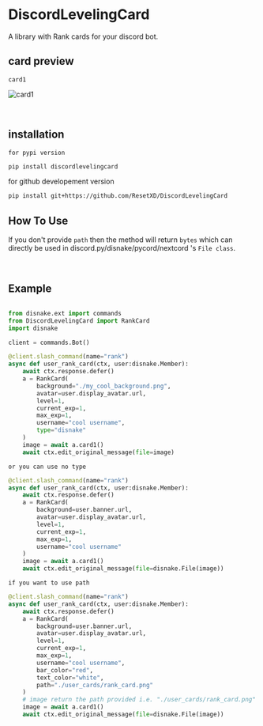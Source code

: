 # DiscordLevelingCard
A library with Rank cards for your discord bot.



## card preview

`card1`

![card1](https://cdn.discordapp.com/attachments/907213435358547968/994620579816681572/unknown.png)


<br>

## installation

`for pypi version`
```sh
pip install discordlevelingcard
```

for github developement version
```sh
pip install git+https://github.com/ResetXD/DiscordLevelingCard
```

## How To Use

If you don't provide `path` then the method will return `bytes` which can directly be used in discord.py/disnake/pycord/nextcord 's `File class`.


<br>


## Example

```py

from disnake.ext import commands
from DiscordLevelingCard import RankCard
import disnake

client = commands.Bot()

@client.slash_command(name="rank")
async def user_rank_card(ctx, user:disnake.Member):
    await ctx.response.defer()
    a = RankCard(
        background="./my_cool_background.png",
        avatar=user.display_avatar.url,
        level=1,
        current_exp=1,
        max_exp=1,
        username="cool username",
        type="disnake"
    )
    image = await a.card1()
    await ctx.edit_original_message(file=image)

```

`or you can use no type`

```py
@client.slash_command(name="rank")
async def user_rank_card(ctx, user:disnake.Member):
    await ctx.response.defer()
    a = RankCard(
        background=user.banner.url,
        avatar=user.display_avatar.url,
        level=1,
        current_exp=1,
        max_exp=1,
        username="cool username"
    )
    image = await a.card1()
    await ctx.edit_original_message(file=disnake.File(image))
```

`if you want to use path`
```py
@client.slash_command(name="rank")
async def user_rank_card(ctx, user:disnake.Member):
    await ctx.response.defer()
    a = RankCard(
        background=user.banner.url,
        avatar=user.display_avatar.url,
        level=1,
        current_exp=1,
        max_exp=1,
        username="cool username",
        bar_color="red",
        text_color="white",
        path="./user_cards/rank_card.png"
    )
    # image return the path provided i.e. "./user_cards/rank_card.png"
    image = await a.card1()
    await ctx.edit_original_message(file=disnake.File(image))
```